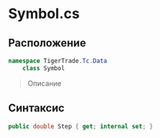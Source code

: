 
# Symbol.cs
## Расположение
```csharp
namespace TigerTrade.Tc.Data  
    class Symbol
```

> Описание

## Синтаксис
```csharp
public double Step { get; internal set; }
```
